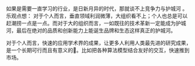 如果是需要一直学习的行业，是日新月异的时代，那就谈不上竞争力与护城河 。
乐观点想：
对于个人而言，垂直领域利润微薄，大组织看不上；个人也总是可以赶潮捞一点是一点。而对于大的组织而言，一如既往的技术革新一定能成为护城河，最后在绝对的品质和创新能力上能诞生品牌和生态这样真正的护城河。

对于个人而言，快速的应用学术界的成果，让更多人利用人类最先进的研究成果，是一个长期可行而且有意义的🧭。比如把各种算法模型结合友好的交互，快速推到市场。
